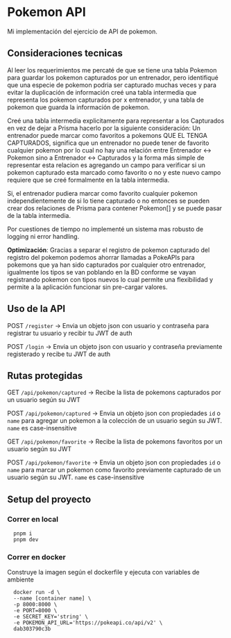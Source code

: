 # Pokemon API 

Mi implementación del ejercicio de API de pokemon.

## Consideraciones tecnicas

Al leer los requerimientos me percaté de que se tiene una tabla Pokemon para guardar los pokemon capturados por un entrenador, pero identifiqué que una especie de pokemon podria ser capturado muchas veces y para evitar la duplicación de información creé una tabla intermedia que representa los pokemon capturados por x entrenador, y una tabla de pokemon que guarda la información de pokemon.

Creé una tabla intermedia explicitamente para representar a los Capturados en vez de dejar a Prisma hacerlo por la siguiente consideración: Un entrenador puede marcar como favoritos a pokemons QUE EL TENGA CAPTURADOS, significa que un entrenador no puede tener de favorito cualquier pokemon por lo cual no hay una relación entre Entrenador <-> Pokemon sino a Entrenador <-> Capturados y la forma más simple de representar esta relacion es agregando un campo para verificar si un pokemon capturado esta marcado como favorito o no y este nuevo campo requiere que se creé formalmente en la tabla intermedia.

Si, el entrenador pudiera marcar como favorito cualquier pokemon independientemente de si lo tiene capturado o no entonces se pueden crear dos relaciones de Prisma para contener Pokemon[] y se puede pasar de la tabla intermedia.

Por cuestiones de tiempo no implementé un sistema mas robusto de logging ni error handling.

**Optimización**: Gracias a separar el registro de pokemon capturado del registro del pokemon podemos ahorrar llamadas a PokeAPIs para pokemons que ya han sido capturados por cualquier otro entrenador, igualmente los tipos se van poblando en la BD conforme se vayan registrando pokemon con tipos nuevos lo cual permite una flexibilidad y permite a la aplicación funcionar sin pre-cargar valores.

## Uso de la API

POST `/register` -> Envia un objeto json con usuario y contraseña para registrar tu usuario y recibir tu JWT de auth

POST `/login` -> Envia un objeto json con usuario y contraseña previamente registerado y recibe tu JWT de auth

## Rutas protegidas
GET `/api/pokemon/captured` -> Recibe la lista de pokemons capturados por un usuario según su JWT

POST `/api/pokemon/captured` -> Envia un objeto json con propiedades `id` o `name` para agregar un pokemon a la colección de un usuario según su JWT. `name` es case-insensitive

GET `/api/pokemon/favorite` -> Recibe la lista de pokemons favoritos por un usuario según su JWT

POST `/api/pokemon/favorite` -> Envia un objeto json con propiedades `id` o `name` para marcar un pokemon como favorito previamente capturado de un usuario según su JWT. `name` es case-insensitive

## Setup del proyecto
### Correr en local
```
  pnpm i
  pnpm dev
```

### Correr en docker
Construye la imagen según el dockerfile y ejecuta con variables de ambiente

```
  docker run -d \
  --name [container name] \
  -p 8000:8000 \
  -e PORT=8000 \
  -e SECRET_KEY='string' \
  -e POKEMON_API_URL='https://pokeapi.co/api/v2' \
  dab303790c3b
```